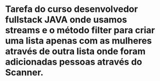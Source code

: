 # Tarefa do curso desenvolvedor fullstack JAVA onde usamos streams e o método filter para criar uma lista apenas com as mulheres através de outra lista onde foram adicionadas pessoas através do Scanner.

